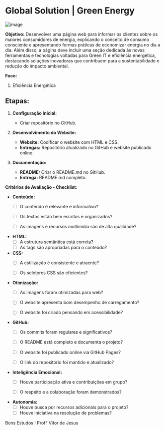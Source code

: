 # Global Solution | Green Energy

![image](https://github.com/user-attachments/assets/8bc3699a-d45f-4b70-8acf-47b630c79301)



**Objetivo:** Desenvolver uma página web para informar os clientes sobre os maiores consumidores de energia, explicando o conceito de consumo consciente e apresentando formas práticas de economizar energia no dia a dia. Além disso, a página deve incluir uma seção dedicada às novas ferramentas e tecnologias voltadas para Green IT e eficiência energética, destacando soluções inovadoras que contribuem para a sustentabilidade e redução do impacto ambiental.


**Foco:**

1. Eficiência Energética


## Etapas:

1. **Configuração Inicial:**
    * Criar repositório no GitHub.

2. **Desenvolvimento do Website:** 
    * **Website:** Codificar o website com HTML e CSS. 
    * **Entregas:** Repositório atualizado no GitHub e website publicado online.

3. **Documentação:** 
    * **README:** Criar o README.md no GitHub.
    * **Entrega:** README.md completo.



**Critérios de Avaliação - Checklist:**

* **Conteúdo:**
    * [ ] O conteúdo é relevante e informativo?
    * [ ] Os textos estão bem escritos e organizados?
    * [ ] As imagens e recursos multimídia são de alta qualidade?


* **HTML:**
    * [ ] A estrutura semântica está correta?
    * [ ] As tags são apropriadas para o conteúdo?

* **CSS:**
    * [ ] A estilização é consistente e atraente?
    * [ ] Os seletores CSS são eficientes?


* **Otimização:**
    * [ ] As imagens foram otimizadas para web?
    * [ ] O website apresenta bom desempenho de carregamento?
    * [ ] O website foi criado pensando em acessibilidade?
   

* **GitHub:**
    * [ ] Os commits foram regulares e significativos?
    * [ ] O README está completo e documenta o projeto?
    * [ ] O website foi publicado online via GitHub Pages?
    * [ ] O link do repositório foi mantido e atualizado?


* **Inteligência Emocional:**
    * [ ] Houve participação ativa e contribuições em grupo?
    * [ ] O respeito e a colaboração foram demonstrados?


* **Autonomia:**
    * [ ] Houve busca por recursos adicionais para o projeto?
    * [ ] Houve iniciativa na resolução de problemas?

Bons Estudos !
Prof° Vitor de Jesus
